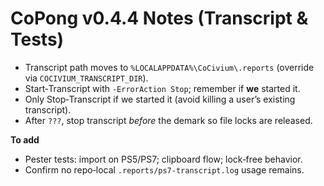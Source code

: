 # CoPong v0.4.4 Notes (Transcript & Tests)

- Transcript path moves to `%LOCALAPPDATA%\CoCivium\.reports` (override via `COCIVIUM_TRANSCRIPT_DIR`).  
- Start‑Transcript with `-ErrorAction Stop`; remember if **we** started it.  
- Only Stop‑Transcript if we started it (avoid killing a user’s existing transcript).  
- After `???`, stop transcript *before* the demark so file locks are released.

**To add**
- Pester tests: import on PS5/PS7; clipboard flow; lock‑free behavior.  
- Confirm no repo‑local `.reports/ps7-transcript.log` usage remains.
